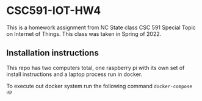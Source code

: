 # CSC591-IOT-HW4

This is a homework assignment from NC State class CSC 591 Special Topic on Internet of Things. This class was taken in Spring of 2022.

## Installation instructions

This repo has two computers total, one raspberry pi with its own set of install instructions and a laptop process run in docker.

To execute out docker system run the following command
`docker-compose up`
